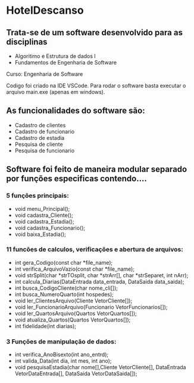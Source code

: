 # HotelDescanso

## Trata-se de um software desenvolvido para as disciplinas
- Algoritimo e Estrutura de dados I 
- Fundamentos de Engenharia de Software

Curso: Engenharia de Software

Codigo foi criado na IDE VSCode. Para rodar o software basta executar o arquivo main.exe (apenas em windows).

## As funcionalidades do software são:

* Cadastro de clientes
* Cadastro de funcionario
* Cadastro de estadia
* Pesquisa de cliente
* Pesquisa de funcionario 

## Software foi feito de maneira modular separado por funções especificas contendo....

### 5 funções principais:

* void menu_Principal();
* void cadastra_Cliente();
* void cadastra_Estadia();
* void cadastra_Funcionario();
* void baixa_Estadia();

### 11 funcões de calculos, verificações e abertura de arquivos:

* int gera_Codigo(const char *file_name);
* int verifica_ArquivoVazio(const char *file_name);
* void strSplit(char *strTOsplit, char *strArr[], char *strSeparet, int nArr);
* int calcula_Diarias(DataEntrada data_entrada, DataSaida data_saida);
* int busca_CodigoCliente(char nome_cli[]);
* int busca_NumeroQuarto(int hospedes);
* void ler_ClientesArquivo(Cliente VetorCliente[]);
* void ler_FuncionarioArquivo(Funcionario VetorFuncionarios[]);
* void ler_QuartosArquivo(Quartos VetorQuartos[]);
* void atualiza_Quartos(Quartos VetorQuartos[]);
* int fidelidade(int diarias);

### 3 Funções de manipulação de dados:

* int verifica_AnoBisexto(int ano_entrd);
* int valida_Data(int dia, int mes, int ano);
* void pesquisaEstadia(char nome[],Cliente VetorCliente[], DataEntrada VetorDataEntrada[], DataSaida VetorDataSaida[]);



